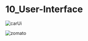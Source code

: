 # 10_User-Interface

![carUi](https://user-images.githubusercontent.com/61475220/93969025-8c554700-fd88-11ea-9fff-759858019a09.png)

![zomato](https://user-images.githubusercontent.com/61475220/94063897-6d959580-fe06-11ea-86e7-154278eb1051.png)